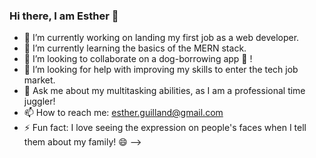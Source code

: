 ### Hi there, I am Esther 👋


- 🔭 I’m currently working on landing my first job as a web developer.
- 🌱 I’m currently learning the basics of the MERN stack.
- 👯 I’m looking to collaborate on a dog-borrowing app 🐶 ! 
- 🤔 I’m looking for help with improving my skills to enter the tech job market. 
- 💬 Ask me about my multitasking abilities, as I am a professional time juggler!
- 📫 How to reach me: esther.guilland@gmail.com 
- ⚡ Fun fact: I love seeing the expression on people's faces when I tell them about my family! 😄
-->
